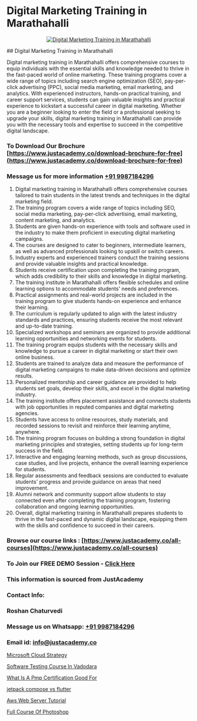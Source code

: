 # Digital Marketing Training in Marathahalli

<p align="center">
  <a href="https://justacademy.co/course-detail/digital-marketing">
    <img src="https://justacademy.co/storage2/course_image/1676636720_course_image.webp" alt="Digital Marketing Training in Marathahalli">
  </a>
</p>
## Digital Marketing Training in Marathahalli

Digital marketing training in Marathahalli offers comprehensive courses to equip individuals with the essential skills and knowledge needed to thrive in the fast-paced world of online marketing. These training programs cover a wide range of topics including search engine optimization (SEO), pay-per-click advertising (PPC), social media marketing, email marketing, and analytics. With experienced instructors, hands-on practical training, and career support services, students can gain valuable insights and practical experience to kickstart a successful career in digital marketing. Whether you are a beginner looking to enter the field or a professional seeking to upgrade your skills, digital marketing training in Marathahalli can provide you with the necessary tools and expertise to succeed in the competitive digital landscape.
### To Download Our Brochure [https://www.justacademy.co/download-brochure-for-free](https://www.justacademy.co/download-brochure-for-free)
### Message us for more information [+91 9987184296](https://api.whatsapp.com/send?phone=919987184296)
1) Digital marketing training in Marathahalli offers comprehensive courses tailored to train students in the latest trends and techniques in the digital marketing field.
2) The training program covers a wide range of topics including SEO, social media marketing, pay-per-click advertising, email marketing, content marketing, and analytics.
3) Students are given hands-on experience with tools and software used in the industry to make them proficient in executing digital marketing campaigns.
4) The courses are designed to cater to beginners, intermediate learners, as well as advanced professionals looking to upskill or switch careers.
5) Industry experts and experienced trainers conduct the training sessions and provide valuable insights and practical knowledge.
6) Students receive certification upon completing the training program, which adds credibility to their skills and knowledge in digital marketing.
7) The training institute in Marathahalli offers flexible schedules and online learning options to accommodate students' needs and preferences.
8) Practical assignments and real-world projects are included in the training program to give students hands-on experience and enhance their learning.
9) The curriculum is regularly updated to align with the latest industry standards and practices, ensuring students receive the most relevant and up-to-date training.
10) Specialized workshops and seminars are organized to provide additional learning opportunities and networking events for students.
11) The training program equips students with the necessary skills and knowledge to pursue a career in digital marketing or start their own online business.
12) Students are trained to analyze data and measure the performance of digital marketing campaigns to make data-driven decisions and optimize results.
13) Personalized mentorship and career guidance are provided to help students set goals, develop their skills, and excel in the digital marketing industry.
14) The training institute offers placement assistance and connects students with job opportunities in reputed companies and digital marketing agencies.
15) Students have access to online resources, study materials, and recorded sessions to revisit and reinforce their learning anytime, anywhere.
16) The training program focuses on building a strong foundation in digital marketing principles and strategies, setting students up for long-term success in the field.
17) Interactive and engaging learning methods, such as group discussions, case studies, and live projects, enhance the overall learning experience for students.
18) Regular assessments and feedback sessions are conducted to evaluate students' progress and provide guidance on areas that need improvement.
19) Alumni network and community support allow students to stay connected even after completing the training program, fostering collaboration and ongoing learning opportunities.
20) Overall, digital marketing training in Marathahalli prepares students to thrive in the fast-paced and dynamic digital landscape, equipping them with the skills and confidence to succeed in their careers.

### Browse our course links : [https://www.justacademy.co/all-courses](https://www.justacademy.co/all-courses) 
### To Join our FREE DEMO Session - [Click Here](https://www.justacademy.co/register-for-course-demo)


### This information is sourced from JustAcademy
### Contact Info:
### Roshan Chaturvedi
### Message us on Whatsapp: [+91 9987184296](https://api.whatsapp.com/send?phone=919987184296)
### Email id: [info@justacademy.co](mailto:info@justacademy.co)
                
[Microsoft Cloud Strategy](https://www.linkedin.com/pulse/microsoft-cloud-strategy-justacademy-pune-q9xic?trackingId=n%2BGFJ74r2AgFhfV5KoBYaQ%3D%3D&lipi=urn%3Ali%3Apage%3Ad_flagship3_company_admin%3BgZlONmXPQ3%2BLxo6frpA8RA%3D%3D)

[Software Testing Course In Vadodara](https://www.linkedin.com/pulse/software-testing-course-vadodara-justacademy-cupertino-7zdyc?trackingId=z6CaBN%2FyaCJ93d2%2FgdXJWA%3D%3D&lipi=urn%3Ali%3Apage%3Aorganization_admin_admin_feed_index%3Babd448d8-1be1-4398-bb48-8047ae43b925)

[What Is A Pmp Certification Good For](https://medium.com/@roneet705/what-is-a-pmp-certification-good-for-61cd96d6b41c)

[jetpack compose vs flutter](https://medium.com/@prempja40/jetpack-compose-vs-flutter-7d00be18ab8a)

[Aws Web Server Tutorial](https://justacademyin.github.io/justacademy/aws-web-server-tutorial)

[Full Course Of Photoshop](https://justacademyin.github.io/justacademy/full-course-of-photoshop)


